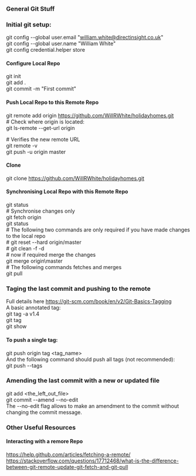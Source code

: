 ### General Git Stuff

### Initial git setup:  
git config --global user.email "william.white@directinsight.co.uk"  
git config --global user.name "William White"  
git config credential.helper store  

#### Configure Local Repo

git init  
git add .  
git commit -m "First commit"  

#### Push Local Repo to this Remote Repo

git remote add origin https://github.com/WillRWhite/holidayhomes.git  
\# Check where origin is located:  
git ls-remote --get-url origin  

\# Verifies the new remote URL  
git remote -v  
git push -u origin master  

#### Clone

git clone https://github.com/WillRWhite/holidayhomes.git  

#### Synchronising Local Repo with this Remote Repo

git status  
\# Synchronise changes only  
git fetch origin  
git status  
\# The following two commands are only required if you have made changes to the local repo  
\# git reset --hard origin/master    
\# git clean -f -d  
\# now if required merge the changes  
git merge origin\master  
\# The following commands fetches and merges  
git pull  

### Taging the last commit and pushing to the remote  
Full details here https://git-scm.com/book/en/v2/Git-Basics-Tagging  
A basic annotated tag:  
git tag -a v1.4  
git tag  
git show <tag>  


#### To push a single tag:  
git push origin tag <tag_name>  
And the following command should push all tags (not recommended):  
git push --tags  


### Amending the last commit with a new or updated file 

git add <the_left_out_file>    
git commit --amend --no-edit  
The --no-edit flag allows to make an amendment to the commit without changing the commit message.

### Other Useful Resources

#### Interacting with a remore Repo

https://help.github.com/articles/fetching-a-remote/  
https://stackoverflow.com/questions/17712468/what-is-the-difference-between-git-remote-update-git-fetch-and-git-pull  
